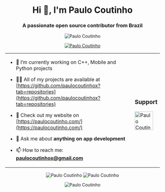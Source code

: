 <h1 align="center">Hi 👋, I'm Paulo Coutinho</h1>
<h3 align="center">A passionate open source contributor from Brazil</h3>
<p align="center"> <img src="https://komarev.com/ghpvc/?username=paulocoutinhox&label=Profile%20views&color=0e75b6&style=flat" alt="Paulo Coutinho" /> </p>
<p align="center"> <a href="https://github.com/ryo-ma/github-profile-trophy"><img src="https://github-profile-trophy.vercel.app/?username=paulocoutinhox&column=3&margin-w=15&margin-h=15" alt="Paulo Coutinho" /></a> </p>
<table align="center"><tr><td>

- 🔭 I’m currently working on C++, Mobile and Python projects

- 👨‍💻 All of my projects are available at [https://github.com/paulocoutinhox?tab=repositories](https://github.com/paulocoutinhox?tab=repositories)

- 📝 Check out my website on [https://paulocoutinho.com/](https://paulocoutinho.com/)

- 💬 Ask me about **anything on app development**

- 📫 How to reach me: **paulocoutinhox@gmail.com**

</td><td>
<h3 align="left"><b>Support</b></h3>
<a href="https://ko-fi.com/paulocoutinho"> <img align="left" src="https://az743702.vo.msecnd.net/cdn/kofi1.png?v=2" height="60" alt="Paulo Coutinho" /></a>
<p>&nbsp;<p>
</td></tr></table>

<p align="center">

<img src="https://github-readme-stats.vercel.app/api?username=paulocoutinhox&show_icons=true&locale=en" alt="Paulo Coutinho" />
<img src="https://github-readme-streak-stats.herokuapp.com/?user=paulocoutinhox&" alt="Paulo Coutinho" />

</p>

<p align="center">

<img src="https://github-readme-stats.vercel.app/api/top-langs/?username=paulocoutinhox&langs_count=8&hide=HTML,CSS,Vue&layout=compact" alt="Paulo Coutinho" />

</p>
